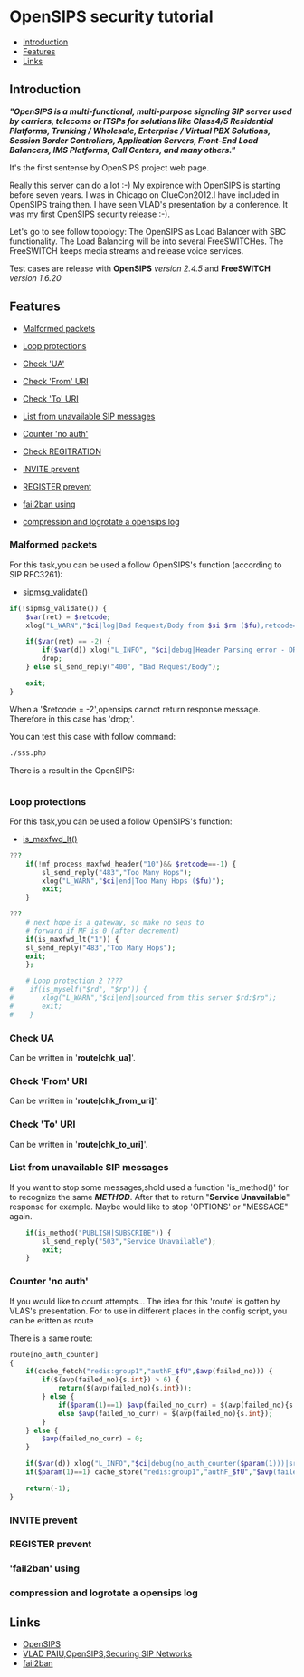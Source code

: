 # OpenSIPS security tutorial

* [Introduction](#Introduction)
* [Features](#Features)
* [Links](#Links)

## Introduction

_**"OpenSIPS is a multi-functional, multi-purpose signaling SIP server used by carriers, 
telecoms or ITSPs for solutions like Class4/5 Residential Platforms, 
Trunking / Wholesale, Enterprise / Virtual PBX Solutions, Session Border Controllers, 
Application Servers, Front-End Load Balancers, IMS Platforms, Call Centers, and many others."**_

It's the first sentense by OpenSIPS project web page.

Really this server can do a lot :-)
My expirence with OpenSIPS is starting before seven years.
I was in Chicago on ClueCon2012.I have included in OpenSIPS traing then.
I have seen VLAD's presentation by a conference.
It was my first OpenSIPS security release :-).

Let's go to see follow topology: The OpenSIPS as Load Balancer with SBC functionality.
The Load Balancing will be into several FreeSWITCHes.
The FreeSWITCH keeps media streams and release voice services.

Test cases are release with **OpenSIPS** _version 2.4.5_ and **FreeSWITCH** _version 1.6.20_

## Features

* [Malformed packets](#malformed-packets)
* [Loop protections](#loop-protections)
* [Check 'UA'](#check-ua)
* [Check 'From' URI](#check-from-uri)
* [Check 'To' URI](#check-to-uri)
* [List from unavailable SIP messages](list-from-unavailable-sip-messages) 
* [Counter 'no auth'](#check-no-auth)
* [Check REGITRATION](#check-registration)
* [INVITE prevent](#invite-prevent)
* [REGISTER prevent](#register-prevent)

* [fail2ban using](#fail2ban-using)
* [compression and logrotate a opensips log](#compression-and-logrotate-a-opensips-log)

### Malformed packets 

For this task,you can be used a follow OpenSIPS's function (according to SIP RFC3261):

* [sipmsg_validate()](https://opensips.org/html/docs/modules/2.4.x/sipmsgops.html#func_sipmsg_validate)

``` php
if(!sipmsg_validate()) {
    $var(ret) = $retcode;
    xlog("L_WARN","$ci|log|Bad Request/Body from $si $rm ($fu),retcode=$var(ret)");

    if($var(ret) == -2) {
        if($var(d)) xlog("L_INFO", "$ci|debug|Header Parsing error - DROP!");
        drop;
    } else sl_send_reply("400", "Bad Request/Body");

    exit;
}
```

When a '$retcode = -2',opensips cannot return response message.
Therefore in this case has 'drop;'.

You can test this case with follow command:

``` bash
./sss.php 

```

There is a result in the OpenSIPS:

``` bash

```

### Loop protections

For this task,you can be used a follow OpenSIPS's function:

* [is_maxfwd_lt()](https://opensips.org/html/docs/modules/2.4.x/maxfwd.html#func_is_maxfwd_lt)


``` php
???
    if(!mf_process_maxfwd_header("10")&& $retcode==-1) {
        sl_send_reply("483","Too Many Hops");
        xlog("L_WARN","$ci|end|Too Many Hops ($fu)");
        exit;
    }

???
    # next hope is a gateway, so make no sens to
    # forward if MF is 0 (after decrement)
    if(is_maxfwd_lt("1")) {
	sl_send_reply("483","Too Many Hops");
	exit;
    };

```


``` php
    # Loop protection 2 ????
#    if(is_myself("$rd", "$rp")) {
#       xlog("L_WARN","$ci|end|sourced from this server $rd:$rp");
#       exit;
#    }

```

### Check UA

Can be written in '**route[chk_ua]**'.


### Check 'From' URI

Can be written in '**route[chk_from_uri]**'.

### Check 'To' URI

Can be written in '**route[chk_to_uri]**'.


### List from unavailable SIP messages 

If you want to stop some messages,shold used a function 'is_method()' for to recognize the same _**METHOD**_.
After that to return "**Service Unavailable**" response for example.
Maybe would like to stop 'OPTIONS' or "MESSAGE" again.

``` php
    if(is_method("PUBLISH|SUBSCRIBE")) {
        sl_send_reply("503","Service Unavailable");
        exit;
    }
```

### Counter 'no auth'

If you would like to count attempts...
The idea for this 'route' is gotten by VLAS's presentation.
For to use in different places in the config script,
you can be eritten as route

There is a same route:

``` php
route[no_auth_counter]
{
    if(cache_fetch("redis:group1","authF_$fU",$avp(failed_no))) {
        if($(avp(failed_no){s.int}) > 6) {
            return($(avp(failed_no){s.int}));
        } else {
            if($param(1)==1) $avp(failed_no_curr) = $(avp(failed_no){s.int}) + 1;
            else $avp(failed_no_curr) = $(avp(failed_no){s.int});
        }
    } else {
        $avp(failed_no_curr) = 0;
    }

    if($var(d)) xlog("L_INFO","$ci|debug(no_auth_counter($param(1)))|src_ip: $si,authF: $fU,counter: $avp(failed_no_curr)");
    if($param(1)==1) cache_store("redis:group1","authF_$fU","$avp(failed_no_curr)",300);

    return(-1);
}
```

### INVITE prevent

### REGISTER prevent

### 'fail2ban' using

### compression and logrotate a opensips log

## Links

* [OpenSIPS](https://opensips.org/)
* [VLAD PAIU,OpenSIPS,Securing SIP Networks](https://opensips.org/pub/events/2012-08-07_ClueCon_Chicago/VLAD_PAIU-OpenSIPS-Securing_SIP_Networks.pdf)
* [fail2ban](https://github.com/fail2ban/fail2ban)


